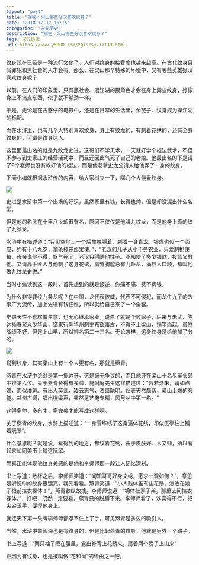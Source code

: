 ```yaml
---
layout: "post"
title: "探秘：梁山哪些好汉喜欢纹身？"
date: "2018-12-17 16:15"
categories: "宋元历史"
description: "探秘：梁山哪些好汉喜欢纹身？"
tags: 宋元历史
url: https://www.y5000.com/zgls/sy/11139.html
---
```






纹身现在已经是一种流行文化了，人们对纹身的接受度也越来越高。在古代纹身只有罪犯和黑社会的人才会有。那么，在梁山那个特殊的坏境中，又有哪些英雄好汉喜欢纹身呢？

以前，在人们的印象里，只有黑社会、混江湖的狠角色才会在身上弄些纹身，好像身上不搞点东西，似乎就不够劲一样。

于是，无论是在古惑仔的电影中，还是在日常的生活里，金链子、纹身成为操江湖的标配。

而在水浒里，也有几个人特别喜欢纹身，身上有纹龙的，有刺着花绣的，还有全身纹身的，可谓是纹身达人。

这里面最出名的就是九纹龙史进，这哥们不学无术，一天就好学个棍法武术，不但不参与到史家庄的经营活动中，而且还因此气死了自己的老娘。他最出名的不是请了9个老师也没有教好他的棍法，而是他老爹史太公请人给他弄了一身的纹身。

下面小编就根据水浒传的内容，给大家树立一下，哪几个人最爱纹身。

![](https://img.y5000.com/uploads/allimg/170117/164Q0Oc-0.jpg)

史进是水浒中第一个出场的好汉，虽然家里有钱，长得也帅，但是却没混出什么名堂。

但是他的名头在十里八乡却很有名，原因不仅仅是他叫九纹龙，而是他身上真的纹了九条龙。

水浒中有描述道：“只见空地上一个后生脱膊着，刺着一身青龙，银盘也似一个面皮，约有十八九岁，拿条棒在那里使。”，“老汉的儿子从小不务农业，只爱刺枪使棒，母亲说他不得，怄气死了，老汉只得随他性子。不知使了多少钱财，投师父教他。又请高手匠人与他刺了这身花绣，肩臂胸膛总有九条龙，满县人口顺，都叫他做九纹龙史进。”

当时小编读到这一段时，首先想到的就是叛逆、你痛不痛、费不费钱。

为什么非得要纹九条龙呢？在中国，龙代表权威，代表不可侵犯，而龙生九子的故事广为流传，加上史进有钱任性，所以就给自己来了一个全套。

史进天性不喜欢做生意，也无心继承家业，说白了就是个败家子，后来与朱武、陈达杨春聚义少华山，结果行刺华州刺史东窗事发，不得不上梁山，揭竿而起。虽然战绩不好，但是上山早，所以排名第二十三名。无论怎样，这身纹身是给他加了分的。

![](https://img.y5000.com/uploads/allimg/170117/164Q0BS-1.jpg)

说到纹身，其实梁山上有一个人更有名，那就是燕青。

燕青在水浒中绝对是第一批帅哥，这是毫无争议的，而且他还在梁山十名步军头领中排第六位。关于燕青长得有多帅，施耐庵先生这样描述过："唇若涂朱，睛如点漆，面似堆琼。有出人英武，凌云志气，资禀聪明。仪表天然磊落，梁山上端的夸能。益州古调，唱出绕梁声，果然是艺苑专精，风月丛中第一名。"

这得多帅、多有才、多完美才能写成这样啊。

关于燕青的纹身，水浒上描述道：“一身雪练绣了这身遍体花绣，却似玉亭柱上铺着阮翠”。

什么意思呢？就是说，看得到的地方，都纹着花绣，由于皮肤好、人又帅，所以看起来如同美玉上铺这阮翠。

而真正能体现他纹身美感的是他和李师师那一段让人记忆深刻。

书上写道：数杯之后，李师师笑道：“闻知哥哥好身文绣，愿求一观如何？”，意思是听说你的纹身很漂亮，我先看看。燕青笑道：“小人贱体虽有些花绣，怎敢在娘子根前揎衣裸体！”，燕青欲纵故擒。李师师说道：“锦体社家子弟，那里去问揎衣裸体。”，好吧，既然一定要看，燕青只的脱膊下来。李师师看了，欢喜得不行，把尖尖玉手，便摸他身上。

就连天下第一头牌李师师都忍不住上了手，可见燕青是多么的吸引人。

当然，水浒中鲁智深也是有纹身的，但是比起燕青的纹身，他就是另外一个路子。

书上写道：“两只袖子缠在腰里，露出脊背上花绣来，扇着两个膀子上山来”

正因为有纹身，也是被叫做“花和尚”的缘由之一吧。
